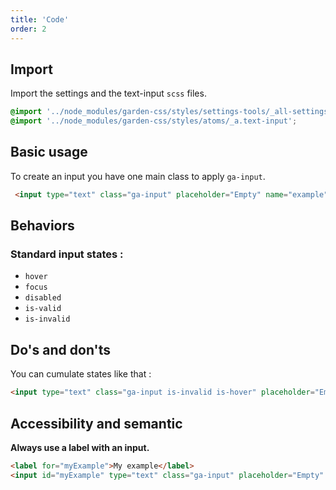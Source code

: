 ```yaml
---
title: 'Code'
order: 2
---
```


## Import

Import the settings and the text-input `scss` files.

```scss
@import '../node_modules/garden-css/styles/settings-tools/_all-settings';
@import '../node_modules/garden-css/styles/atoms/_a.text-input';
```
## Basic usage
<!-- ### Apply CSS Class -->
To create an input you have one main class to apply `ga-input`.

```html
 <input type="text" class="ga-input" placeholder="Empty" name="example"/>
```
<pattern path="src/patterns/--input/input-default"></pattern>

## Behaviors
### Standard input states :

* `hover`
* `focus`
* `disabled`
* `is-valid`
* `is-invalid`

<pattern path="src/patterns/--input/input-state"></pattern>


## Do's and don'ts

<hintitem>
    You can cumulate states like that :
</hintitem>

```html
<input type="text" class="ga-input is-invalid is-hover" placeholder="Empty" name="example"/>
```

## Accessibility and semantic

**Always use a label with an input.**
```html
<label for="myExample">My example</label>
<input id="myExample" type="text" class="ga-input" placeholder="Empty" name="example"/>
```
